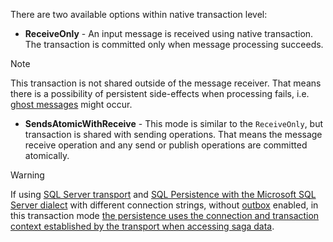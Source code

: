 There are two available options within native transaction level:

 * **ReceiveOnly** - An input message is received using native transaction. The transaction is committed only when message processing succeeds.

> [!NOTE]
> This transaction is not shared outside of the message receiver. That means there is a possibility of persistent side-effects when processing fails, i.e. [ghost messages](/nservicebus/concepts/glossary.md#ghost-message) might occur.

 * **SendsAtomicWithReceive** - This mode is similar to the `ReceiveOnly`, but transaction is shared with sending operations. That means the message receive operation and any send or publish operations are committed atomically.

> [!WARNING]
> If using [SQL Server transport](/transports/sql/) and [SQL Persistence with the Microsoft SQL Server dialect](/persistence/sql/dialect-mssql.md) with different connection strings, without [outbox](/nservicebus/outbox/) enabled, in this transaction mode [the persistence uses the connection and transaction context established by the transport when accessing saga data](/persistence/sql/sqlserver-combining-persistence-wth-transport.md).
